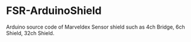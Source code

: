 # FSR-ArduinoShield
Arduino source code of Marveldex Sensor shield such as 4ch Bridge, 6ch Shield, 32ch Shield.
